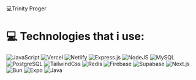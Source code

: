 💻Trinity Proger 

# 💻 Technologies that i use:
![JavaScript](https://img.shields.io/badge/Javascript-%23323330.svg?style=flat&logo=javascript&logoColor=%23F7DF1E) ![Vercel](https://img.shields.io/badge/Vercel-%23000000.svg?style=flat&logo=vercel&logoColor=white) ![Netlify](https://img.shields.io/badge/Netlify-%23000000.svg?style=flat&logo=netlify&logoColor=#00C7B7) ![Express.js](https://img.shields.io/badge/Express.js-%23404d59.svg?style=flat&logo=express&logoColor=%2361DAFB) ![NodeJS](https://img.shields.io/badge/Node.js-6DA55F?style=flat&logo=node.js&logoColor=white) ![MySQL](https://img.shields.io/badge/MySQL-4479A1.svg?style=flat&logo=mysql&logoColor=white) ![PostgreSQL](https://img.shields.io/badge/PostgreSQL-4169E1?style=flat&logo=postgresql&logoColor=white) ![TailwindCss](https://img.shields.io/badge/TailwindCss-06B6D4?style=flat&logo=tailwindcss&logoColor=white) ![Redis](https://img.shields.io/badge/Redis-FF4438?style=flat&logo=redis&logoColor=white) ![Firebase](https://img.shields.io/badge/Firebase-DD2C00?style=flat&logo=Firebase&logoColor=white) ![Supabase](https://img.shields.io/badge/Supabase-3FCF8E?style=flat&logo=Supabase&logoColor=white) ![Next.js](https://img.shields.io/badge/Next.js-000000?style=flat&logo=Next.js&logoColor=white) ![Bun](https://img.shields.io/badge/Bun-000000?style=flat&logo=Bun&logoColor=white) ![Expo](https://img.shields.io/badge/Expo-1C2024?style=flat&logo=Expo&logoColor=white) ![Java](https://img.shields.io/badge/springboot-6DB33F?style=flat&logo=springboot&logoColor=white)


